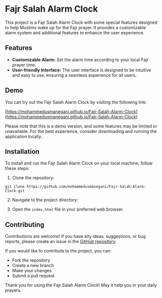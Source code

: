 # Fajr Salah Alarm Clock

This project is a Fajr Salah Alarm Clock with some special features designed to help Muslims wake up for the Fajr prayer. It provides a customizable alarm system and additional features to enhance the user experience.

## Features

- **Customizable Alarm:** Set the alarm time according to your local Fajr prayer time.
- **User-friendly Interface:** The user interface is designed to be intuitive and easy to use, ensuring a seamless experience for all users.

## Demo

You can try out the Fajr Salah Alarm Clock by visiting the following link:

[https://mohammedusmanegani.github.io/Fajr-Salah-Alarm-Clock](https://mohammedusmanegani.github.io/Fajr-Salah-Alarm-Clock)

Please note that this is a demo version, and some features may be limited or unavailable. For the best experience, consider downloading and running the application locally.

## Installation

To install and run the Fajr Salah Alarm Clock on your local machine, follow these steps:

1. Clone the repository:

`git clone https://github.com/mohammedusmanegani/Fajr-Salah-Alarm-Clock.git`


2. Navigate to the project directory:


3. Open the `index.html` file in your preferred web browser.

## Contributing

Contributions are welcome! If you have any ideas, suggestions, or bug reports, please create an issue in the [GitHub repository](https://github.com/mohammedusmanegani/Fajr-Salah-Alarm-Clock/issues).

If you would like to contribute to the project, you can:

- Fork the repository
- Create a new branch
- Make your changes
- Submit a pull request

Thank you for using the Fajr Salah Alarm Clock! May it help you in your daily prayers.
